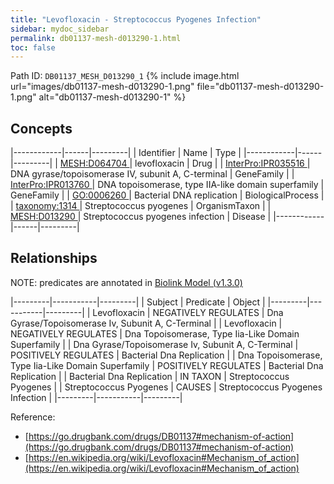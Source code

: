 ```yaml
---
title: "Levofloxacin - Streptococcus Pyogenes Infection"
sidebar: mydoc_sidebar
permalink: db01137-mesh-d013290-1.html
toc: false 
---
```



Path ID: `DB01137_MESH_D013290_1`
{% include image.html url="images/db01137-mesh-d013290-1.png" file="db01137-mesh-d013290-1.png" alt="db01137-mesh-d013290-1" %}

## Concepts

|------------|------|---------|
| Identifier | Name | Type    |
|------------|------|---------|
| <a href="https://identifiers.org/MESH:D064704">MESH:D064704 </a> | levofloxacin | Drug |
| <a href="https://identifiers.org/InterPro:IPR035516">InterPro:IPR035516 </a> | DNA gyrase/topoisomerase IV, subunit A, C-terminal | GeneFamily |
| <a href="https://identifiers.org/InterPro:IPR013760">InterPro:IPR013760 </a> | DNA topoisomerase, type IIA-like domain superfamily | GeneFamily |
| <a href="https://identifiers.org/GO:0006260">GO:0006260 </a> | Bacterial DNA replication | BiologicalProcess |
| <a href="https://identifiers.org/taxonomy:1314">taxonomy:1314 </a> | Streptococcus pyogenes | OrganismTaxon |
| <a href="https://identifiers.org/MESH:D013290">MESH:D013290 </a> | Streptococcus pyogenes infection | Disease |
|------------|------|---------|

## Relationships


NOTE: predicates are annotated in <a href="https://github.com/biolink/biolink-model/releases/tag/v1.3.0">Biolink Model (v1.3.0)</a>

|---------|-----------|---------|
| Subject | Predicate | Object  |
|---------|-----------|---------|
| Levofloxacin | NEGATIVELY REGULATES | Dna Gyrase/Topoisomerase Iv, Subunit A, C-Terminal |
| Levofloxacin | NEGATIVELY REGULATES | Dna Topoisomerase, Type Iia-Like Domain Superfamily |
| Dna Gyrase/Topoisomerase Iv, Subunit A, C-Terminal | POSITIVELY REGULATES | Bacterial Dna Replication |
| Dna Topoisomerase, Type Iia-Like Domain Superfamily | POSITIVELY REGULATES | Bacterial Dna Replication |
| Bacterial Dna Replication | IN TAXON | Streptococcus Pyogenes |
| Streptococcus Pyogenes | CAUSES | Streptococcus Pyogenes Infection |
|---------|-----------|---------|

Reference: 
  - [https://go.drugbank.com/drugs/DB01137#mechanism-of-action](https://go.drugbank.com/drugs/DB01137#mechanism-of-action)
  - [https://en.wikipedia.org/wiki/Levofloxacin#Mechanism_of_action](https://en.wikipedia.org/wiki/Levofloxacin#Mechanism_of_action)
